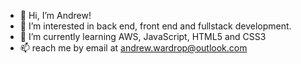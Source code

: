 - 👋 Hi, I’m Andrew!
- 👀 I’m interested in back end, front end and fullstack development.
- 🌱 I’m currently learning AWS, JavaScript, HTML5 and CSS3 
- 📫 reach me by email at andrew.wardrop@outlook.com

<!---
ACode123/ACode123 is a ✨ special ✨ repository because its `README.md` (this file) appears on your GitHub profile.
You can click the Preview link to take a look at your changes.
--->
